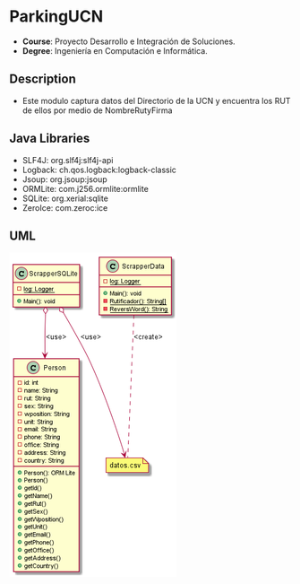
# ParkingUCN
- **Course**: Proyecto Desarrollo e Integración de Soluciones.
- **Degree**: Ingeniería en Computación e Informática.

## Description
- Este modulo captura datos del Directorio de la UCN y encuentra los RUT de ellos por medio de NombreRutyFirma 


## Java Libraries
- SLF4J: org.slf4j:slf4j-api
- Logback: ch.qos.logback:logback-classic
- Jsoup: org.jsoup:jsoup
- ORMLite: com.j256.ormlite:ormlite
- SQLite: org.xerial:sqlite
- ZeroIce: com.zeroc:ice

## UML

![Screenshot](../img/scrapper.png)

<!--
  @startuml
  class Person{
  - id: int
  - name: String
  - rut: String
  - sex: String
  - wposition: String
  - unit: String
  - email: String
  - phone: String
  - office: String
  - address: String
  - country: String
  + Person(): ORM Lite
  + Person()
  + getId()
  + getName()
  + getRut()
  + getSex()
  + getWposition()
  + getUnit()
  + getEmail()
  + getPhone()
  + getOffice()
  + getAddress()
  + getCountry()
  }
  class ScrapperData{
  - {static}log: Logger
  + Main(): void
  - {static}Rutificador(): String[]
  - {static}ReversWord(): String
  }
  class ScrapperSQLite{
  - {static}log: Logger
  + Main(): void
  }
  note "datos.csv" as N1
  ScrapperData ..N1:<create>
  ScrapperSQLite o--N1:<use>
  ScrapperSQLite o--Person:<use>
  @enduml
-->
